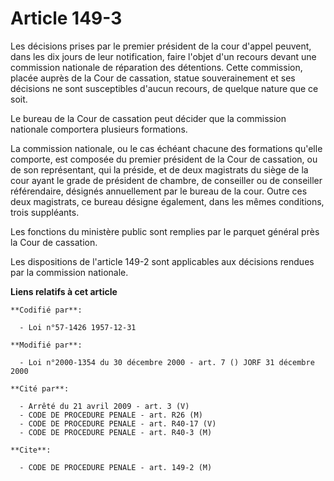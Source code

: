 # Article 149-3

Les décisions prises par le premier président de la cour d'appel peuvent, dans les dix jours de leur notification, faire
l'objet d'un recours devant une commission nationale de réparation des détentions. Cette commission, placée auprès de la Cour
de cassation, statue souverainement et ses décisions ne sont susceptibles d'aucun recours, de quelque nature que ce soit.

Le bureau de la Cour de cassation peut décider que la commission nationale comportera plusieurs formations.

La commission nationale, ou le cas échéant chacune des formations qu'elle comporte, est composée du premier président de la
Cour de cassation, ou de son représentant, qui la préside, et de deux magistrats du siège de la cour ayant le grade de
président de chambre, de conseiller ou de conseiller référendaire, désignés annuellement par le bureau de la cour. Outre ces
deux magistrats, ce bureau désigne également, dans les mêmes conditions, trois suppléants.

Les fonctions du ministère public sont remplies par le parquet général près la Cour de cassation.

Les dispositions de l'article 149-2 sont applicables aux décisions rendues par la commission nationale.

**Liens relatifs à cet article**

	**Codifié par**:

	  - Loi n°57-1426 1957-12-31

	**Modifié par**:

	  - Loi n°2000-1354 du 30 décembre 2000 - art. 7 () JORF 31 décembre 2000

	**Cité par**:

	  - Arrêté du 21 avril 2009 - art. 3 (V)
	  - CODE DE PROCEDURE PENALE - art. R26 (M)
	  - CODE DE PROCEDURE PENALE - art. R40-17 (V)
	  - CODE DE PROCEDURE PENALE - art. R40-3 (M)

	**Cite**:

	  - CODE DE PROCEDURE PENALE - art. 149-2 (M)
